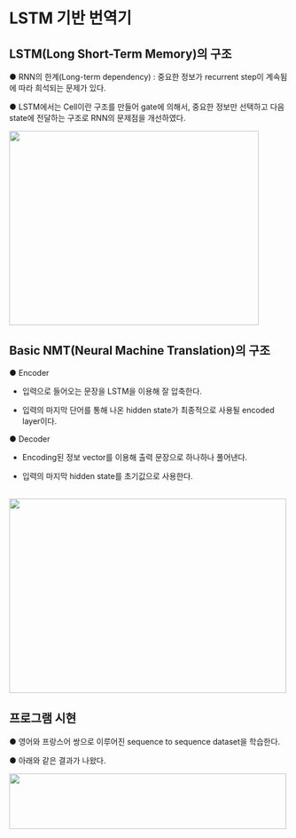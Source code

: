 # LSTM 기반 번역기
## LSTM(Long Short-Term Memory)의 구조  
● RNN의 한계(Long-term dependency) : 중요한 정보가 recurrent step이 계속됨에 따라 희석되는 문제가 있다.

● LSTM에서는 Cell이란 구조를 만들어 gate에 의해서, 중요한 정보만 선택하고 다음 state에 전달하는 구조로 RNN의 문제점을 개선하였다.

<img src="https://user-images.githubusercontent.com/98728682/153707834-2ae2ae2d-3a19-4ce7-ba83-c38967ad4dff.png" width="450" height="350">  

## Basic NMT(Neural Machine Translation)의 구조  
● Encoder  
- 입력으로 들어오는 문장을 LSTM을 이용해 잘 압축한다.  

- 입력의 마지막 단어를 통해 나온 hidden state가 최종적으로 사용될 encoded layer이다.  

● Decoder  
- Encoding된 정보 vector를 이용해 출력 문장으로 하나하나 풀어낸다.  

- 입력의 마지막 hidden state를 초기값으로 사용한다.  

\
<img src="https://user-images.githubusercontent.com/98728682/153708836-a425b499-08de-4125-8074-7f3616e96217.png" width="500" height="350">

## 프로그램 시현  
● 영어와 프랑스어 쌍으로 이루어진 sequence to sequence dataset을 학습한다.  

● 아래와 같은 결과가 나왔다.  

<img src="https://user-images.githubusercontent.com/98728682/153710493-9f1f8b76-80cd-479c-a2d9-b31043cb05a3.png" width="500" height="100">
